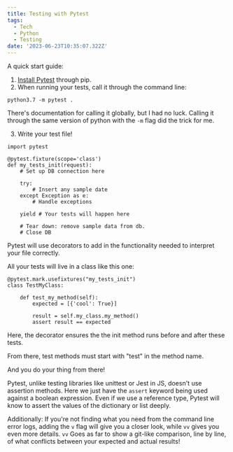 ```yaml
---
title: Testing with Pytest
tags:
  - Tech
  - Python
  - Testing
date: '2023-06-23T10:35:07.322Z'
---
```


A quick start guide:

1. [Install Pytest](https://docs.pytest.org/en/7.1.x/getting-started.html) through pip.
2. When running your tests, call it through the command line:

```
python3.7 -m pytest .
```

There's documentation for calling it globally, but I had no luck. Calling it through the same version of python with the `-m` flag did the trick for me.

3. Write your test file!

```
import pytest

@pytest.fixture(scope='class')
def my_tests_init(request):
	# Set up DB connection here

	try:
		# Insert any sample date
	except Exception as e:
		# Handle exceptions

	yield # Your tests will happen here

	# Tear down: remove sample data from db.
	# Close DB
```

Pytest will use decorators to add in the functionality needed to interpret your file correctly.

All your tests will live in a class like this one:

```
@pytest.mark.usefixtures("my_tests_init")
class TestMyClass:

	def test_my_method(self):
		expected = [{'cool': True}]

		result = self.my_class.my_method()
		assert result == expected

```

Here, the decorator ensures the the init method runs before and after these tests.

From there, test methods must start with "test" in the method name.

And you do your thing from there!

Pytest, unlike testing libraries like unittest or Jest in JS, doesn't use assertion methods. Here we just have the `assert` keyword being used against a boolean expression. Even if we use a reference type, Pytest will know to assert the values of the dictionary or list deeply.

Additionally: If you're not finding what you need from the command line error logs, adding the `v` flag will give you a closer look, while `vv` gives you even more details. `vv` Goes as far to show a git-like comparison, line by line, of what conflicts between your expected and actual results!

